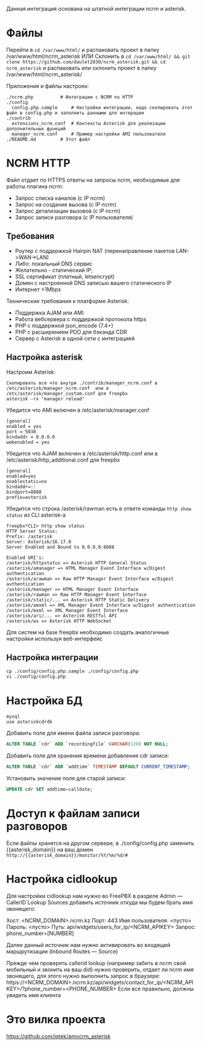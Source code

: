 Данная интеграция основана на штатной интеграции ncrm и asterisk.

# Файлы

Перейти в `cd /var/www/html/` и распаковать проект в папку /var/www/html/ncrm_asterisk
ИЛИ
Склонить в `cd /var/www/html/ && git clone https://github.com/daulet2030/ncrm_asterisk.git && cd ncrm_asterisk` и распаковать или склонить проект в папку /var/www/html/ncrm_asterisk/

Приложения и файлы настроек:
```
./ncrm.php			# Интеграции с NCRM по HTTP
./config
  config.php.sample		# Настройки интеграции, надо скопировать этот файл в config.php и заполнить данными для интерации
./contrib
  extensions_ncrm.conf	# Контексты Asterisk для реализации дополнительных функций
  manager_ncrm.conf		# Пример настройки AMI пользователя
./README.md			# Этот файл
```

# NCRM HTTP

Файл отдает по HTTPS ответы на запросы ncrm, необходимые для работы плагина ncrm:
  * Запрос списка каналов (с IP ncrm)
  * Запрос на создание вызова (с IP ncrm)
  * Запрос детализации вызовов (с IP ncrm)
  * Запрос записи разговора (с IP пользователя)

## Требования

  * Роутер с поддержкой Hairpin NAT (перенаправление пакетов LAN->WAN->LAN)
  * Либо: локальный DNS сервис
  * Желательно - статический IP;
  * SSL сертификат (платный, letsencrypt)
  * Домен с настроенной DNS записью вашего статического IP
  * Интернет >1Mbps

Технические требования к платформе Asterisk: 
  * Поддержка AJAM или AMI
  * Работа вебсервера с поддержкой протокола https
  * PHP с поддержкой json_encode (7.4+)
  * PHP с расширением PDO для бэкэнда CDR
  * Сервер с Asterisk в одной сети с интеграцией

## Настройка asterisk

Настроим Asterisk:

```
Скопировать все что внутри ./contrib/manager_ncrm.conf в /etc/asterisk/manager_ncrm.conf  или в /etc/asterisk/manager_custom.conf для freepbx
asterisk -rx "manager reload"
```
Убедится что AMI включен в /etc/asterisk/manager.conf
```
[general]
enabled = yes
port = 5038
bindaddr = 0.0.0.0
webenabled = yes
```
Убедится что AJAM включен в /etc/asterisk/http.conf или в /etc/asterisk/http_additional.conf для freepbx
```
[general]
enabled=yes
enablestatic=no
bindaddr=::
bindport=8088
prefix=asterisk
```
Убедится что строка /asterisk/rawman есть в ответе команды `http show status` из CLI asterisk-а
```
freepbx*CLI> http show status
HTTP Server Status:
Prefix: /asterisk
Server: Asterisk/16.17.0
Server Enabled and Bound to 0.0.0.0:8088

Enabled URI's:
/asterisk/httpstatus => Asterisk HTTP General Status
/asterisk/amanager => HTML Manager Event Interface w/Digest authentication
/asterisk/arawman => Raw HTTP Manager Event Interface w/Digest authentication
/asterisk/manager => HTML Manager Event Interface
/asterisk/rawman => Raw HTTP Manager Event Interface
/asterisk/static/... => Asterisk HTTP Static Delivery
/asterisk/amxml => XML Manager Event Interface w/Digest authentication
/asterisk/mxml => XML Manager Event Interface
/asterisk/ari/... => Asterisk RESTful API
/asterisk/ws => Asterisk HTTP WebSocket
```
Для систем на базе freepbx необходимо создать аналогичные настройки используя веб-интерфейс

## Настройка интеграции

```
cp ./config/config.php.sample ./config/config.php
vi ./config/config.php
```

# Настройка БД
```
mysql
use asteriskcdrdb
```
Добавить поле для имени файла записи разговора:
```sql
ALTER TABLE `cdr` ADD `recordingfile` VARCHAR(120) NOT NULL;
```
Добавить поле для хранения времени добавления cdr записи:
```sql
ALTER TABLE `cdr` ADD `addtime` TIMESTAMP DEFAULT CURRENT_TIMESTAMP;
```
Установить значение поля для старой записи:
```sql
UPDATE cdr SET addtime=calldate;
```

# Доступ к файлам записи разговоров
Если файлы хранятся на другом сервере, в ./config/config.php заменить {{asterisk_domain}} на ваш домен
`http://{{asterisk_domain}}/monitor/%Y/%m/%d/#`


# Настройка сidlookup
Для настройки cidlookup нам нужно во FreePBX в разделе Admin — CallerID Lookup Sources добавить источник откуда мы будем брать имя звонящего:

Хост: <NCRM_DOMAIN>.ncrm.kz
Порт: 443
Имя пользователя: <пусто>
Пароль: <пусто>
Путь: api/widgets/users_for_ip/<NCRM_APIKEY>
Запрос: phone_number=[NUMBER]

Далее данный источник нам нужно активировать во входящей маршрутизации (Inbound Routes — Source)

Прежде чем проверять callerid lookup (например забить в ncrm свой мобильный и звонить на ваш did) нужно проверить, отдает ли ncrm имя звонящего, для этого нужно выполнить запрос в браузере:
https://<NCRM_DOMAIN>.ncrm.kz/api/widgets/contact_for_ip/<NCRM_APIKEY>/?phone_number=<PHONE_NUMBER>
Если все правильно, должны увидеть имя клиента


# Это вилка проекта
https://github.com/iqtek/amocrm_asterisk